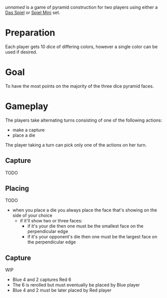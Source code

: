 *unnamed* is a game of pyramid construction for two players using either a [Das Spiel]() or [Spiel Mini]() set.

Preparation
===========

Each player gets 10 dice of differing colors, however a single color can be used if desired.

Goal
====

To have the most points on the majority of the three dice pyramid faces.

Gameplay
========

The players take alternating turns consisting of one of the following actions:

 * make a capture
 * place a die
 
The player taking a turn can pick only one of the actions on her turn.

Capture
-------

TODO

Placing
-------

TODO

* when you place a die you always place the face that's showing
  on the side of your choice
  - if it'll show two or three faces:
    - if it's your die then one must be the smallest 
      face on the perpendicular edge
    - if it's your opponent's die then one must be the
      largest face on the perpendicular edge

Capture
-------

WIP

- Blue 4 and 2 captures Red 6
- The 6 is rerolled but must eventually be placed by Blue player
- Blue 4 and 2 must be later placed by Red player
